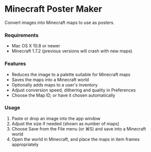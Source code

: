 # Minecraft Poster Maker

Convert images into Minecraft maps to use as posters.

### Requirements

* Mac OS X 10.8 or newer
* Minecraft 1.7.2 (previous versions will crash with new maps)

### Features

* Reduces the image to a palette suitable for Minecraft maps
* Saves the maps into a Minecraft world
* Optionally adds maps to a user's inventory
* Adjust conversion speed, dithering and quality in Preferences
* Choose the Map ID, or have it chosen automatically

### Usage

1. Paste or drop an image into the app window
2. Adjust the size if needed (shown as number of maps)
3. Choose Save from the File menu (or ⌘S) and save into a Minecraft world
4. Open the world in Minecraft, and place the maps in item frames appropriately
